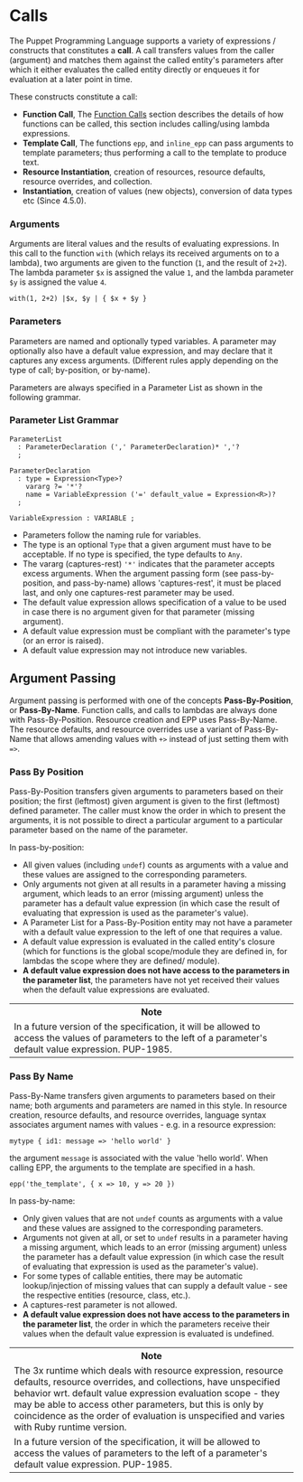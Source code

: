 Calls
===

The Puppet Programming Language supports a variety of expressions / constructs that constitutes a **call**. A call transfers values from the caller (argument) and matches them against
the called entity's parameters after which it either evaluates the called entity directly or
enqueues it for evaluation at a later point in time.

These constructs constitute a call:

* **Function Call**, The [Function Calls][1] section describes the details of how functions can be 
  called, this section includes calling/using lambda expressions.
* **Template Call**, The functions `epp`, and `inline_epp` can pass arguments to template parameters; 
  thus performing a call to the template to produce text.
* **Resource Instantiation**, creation of resources, resource defaults, resource overrides, and collection.
* **Instantiation**, creation of values (new objects), conversion of data types etc (Since 4.5.0).

[1]: expressions.md#function-calls

### Arguments

Arguments are literal values and the results of evaluating expressions. In this call to
the function `with` (which relays its received arguments on to a lambda), two arguments are given
to the function (`1`, and the result of `2+2`). The lambda parameter `$x` is assigned the value `1`,
and the lambda parameter `$y` is assigned the value `4`.

    with(1, 2+2) |$x, $y | { $x + $y }

### Parameters

Parameters are named and optionally typed variables. A parameter may optionally also have a default value expression, and may declare that it captures any excess arguments. (Different rules apply depending on the type of call; by-position, or by-name).

Parameters are always specified in a Parameter List as shown in the following grammar.

### Parameter List Grammar


    ParameterList
      : ParameterDeclaration (',' ParameterDeclaration)* ','?
      ;

    ParameterDeclaration
      : type = Expression<Type>? 
        vararg ?= '*'?
        name = VariableExpression ('=' default_value = Expression<R>)?
      ;

    VariableExpression : VARIABLE ;

* Parameters follow the naming rule for variables.
* The type is an optional `Type` that a given argument must have to be acceptable. If no type
  is specified, the type defaults to `Any`.
* The vararg (captures-rest) `'*'` indicates that the parameter accepts excess arguments.
  When the argument 
  passing form (see pass-by-position, and pass-by-name) allows 'captures-rest', it must be placed
  last, and only one captures-rest parameter may be used.
* The default value expression allows specification of a value to be used in case there is no 
  argument given for that parameter (missing argument).
* A default value expression must be compliant with the parameter's type (or an error is raised).
* A default value expression may not introduce new variables.

Argument Passing
---
Argument passing is performed with one of the concepts **Pass-By-Position**, or **Pass-By-Name**. Function calls, and calls to lambdas are always done with Pass-By-Position. Resource creation and EPP uses Pass-By-Name. The resource defaults, and resource overrides use a variant of Pass-By-Name that allows amending values with `+>` instead of just setting them with `=>`.

### Pass By Position

Pass-By-Position transfers given arguments to parameters based on their position; the first (leftmost) 
given argument is given to the first (leftmost) defined parameter. The caller must know the
order in which to present the arguments, it is not possible to direct a particular argument to
a particular parameter based on the name of the parameter.

In pass-by-position:

* All given values (including `undef`) counts as arguments with a value and these values
  are assigned to the corresponding parameters.
* Only arguments not given at all results in a parameter having a missing argument, which leads to an 
  error (missing argument) unless the parameter has a default value expression (in which case the 
  result of evaluating that expression is used as the parameter's value).
* A Parameter List for a Pass-By-Position entity may not have a parameter with a default value
  expression to the left of one that requires a value.
* A default value expression is evaluated in the called entity's closure (which for functions 
  is the global scope/module they are defined in, for lambdas the scope where they are defined/
  module).
* **A default value expression does not have access to the parameters in the parameter list**, the
  parameters have not yet received their values when the default value expressions are evaluated.

<table>
<tr><th>Note</th></tr>
<td>
  In a future version of the specification, it will be allowed to access the values
  of parameters to the left of a parameter's default value expression. PUP-1985.
</td>
</table>

### Pass By Name

Pass-By-Name transfers given arguments to parameters based on their name; both arguments and
parameters are named in this style. In resource creation, resource defaults, and resource
overrides, language syntax associates argument names with values - e.g. in a resource expression:

    mytype { id1: message => 'hello world' }

the argument `message` is associated with the value 'hello world'. When calling EPP, the arguments
to the template are specified in a hash.

    epp('the_template', { x => 10, y => 20 })

In pass-by-name:

* Only given values that are not `undef` counts as arguments with a value and these values
  are assigned to the corresponding parameters.
* Arguments not given at all, or set to `undef` results in a parameter having a missing
  argument, which leads to an error (missing argument) unless the parameter
  has a default value expression (in which case the 
  result of evaluating that expression is used as the parameter's value).
* For some types of callable entities, there may be automatic lookup/injection of missing values that
  can supply a default value - see the respective entities (resource, class, etc.).
* A captures-rest parameter is not allowed.
* **A default value expression does not have access to the parameters in the parameter list**, the
  order in which the parameters receive their values when the default value expression is evaluated 
  is undefined.

<table>
<tr><th>Note</th></tr>
<tr><td>
  The 3x runtime which deals with resource expression, resource defaults, resource overrides, and 
  collections, have unspecified behavior wrt. default value expression evaluation scope - they
  may be able to access other parameters, but this is only by coincidence as the order of
  evaluation is unspecified and varies with Ruby runtime version.
</td></tr>
<tr><td>
  In a future version of the specification, it will be allowed to access the values
  of parameters to the left of a parameter's default value expression. PUP-1985.
</td></tr>
</table>
